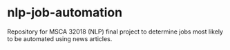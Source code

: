 # nlp-job-automation
Repository for MSCA 32018 (NLP) final project to determine jobs most likely to be automated using news articles. 
